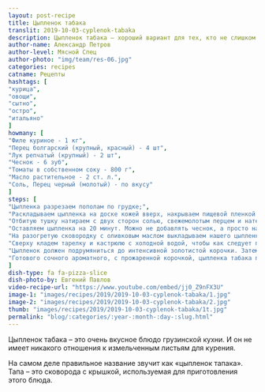 ```yaml
---
layout: post-recipe
title: Цыпленок табака
translit: 2019-10-03-cyplenok-tabaka
description: Цыпленок табака – хороший вариант для тех, кто не слишком опытный кулинар.
author-name: Александр Петров
author-level: Мясной Спец
author-photo: "img/team/res-06.jpg"
categories: recipes
catname: Рецепты
hashtags: [
"курица", 
"овощи", 
"сытно", 
"остро", 
"итальяно"
]
howmany: [
"Филе куриное - 1 кг", 
"Перец болгарский (крупный, красный) - 4 шт", 
"Лук репчатый (крупный) - 2 шт", 
"Чеснок - 6 зуб", 
"Томаты в собственном соку - 800 г", 
"Масло растительное - 2 ст. л.", 
"Соль, Перец черный (молотый) - по вкусу"
]
steps: [
"Цыпленка разрезаем пополам по грудке;",
"Раскладываем цыпленка на доске кожей вверх, накрываем пищевой пленкой и аккуратно отбиваем той стороной, на которой нет зубчиков;",
"Отбитую тушку натираем с двух сторон солью, свежемолотым перцем и натертым чесноком;",
"Оставляем цыпленка на 20 минут. Можно не добавлять чеснок, а просто натереть солью и перцем – тоже получается хорошо. С помощью бумажной салфетки удали кусочки чеснока, иначе они пригорят и дадут горечь;",
"На разогретую сковородку с оливковым маслом выкладываем нашего цыпленка внутренней стороной вниз;",
"Сверху кладем тарелку и кастрюлю с холодной водой, чтобы как следует придавить цыпленка. Жарим цыпленка на среднем огне в течение 7-8 минут, потом переворачиваем на другую сторону и также ставим под гнет и жарим еще 7-8 минут;",
"Цыпленок должен подрумяниться до интенсивной золотистой корочки. Затем перекладываем цыпленка на противень, застеленный фольгой и ставим в разогретую до 180 градусов духовку, чтобы он внутри полностью прожарился;",
"Готового сочного ароматного, с прожаренной корочкой, цыпленка табака перекладываем целиком на блюдо и подаем на стол с овощным гарниром или как самостоятельное блюдо;"
]
dish-type: fa fa-pizza-slice
dish-photo-by: Евгений Павлов
video-recipe-url: "https://www.youtube.com/embed/jj0_Z9nFX3U"
image-1: "images/recipes/2019/2019-10-03-cyplenok-tabaka/1.jpg"
image-2: "images/recipes/2019/2019-10-03-cyplenok-tabaka/2.jpg"
thumb: "images/recipes/2019/2019-10-03-cyplenok-tabaka/1t.jpg"
permalink: "blog/:categories/:year-:month-:day-:slug.html"
---
```

<p>
		Цыпленок табака – это очень вкусное блюдо грузинской кухни. 
		И он не имеет никакого отношения к измельченным листьям для курения. 
</p>
<p>
		На самом деле правильное название звучит как «цыпленок тапака». 
		Тапа – это сковорода с крышкой, используемая для приготовления этого блюда.
</p>